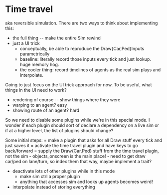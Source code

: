 # Time travel

aka reversible simulation. There are two ways to think about implementing this:

- the full thing -- make the entire Sim rewind
- just a UI trick
	- conceptually, be able to reproduce the Draw{Car,Ped}Inputs parametrically
	- baseline: literally record those inputs every tick and just lookup. huge memory hog.
	- the cooler thing: record timelines of agents as the real sim plays and interpolate.

Going to just focus on the UI trick approach for now. To be useful, what things in the UI need to work?
- rendering of course -- show things where they were
- warping to an agent? easy
- showing route of an agent? hard

So we need to disable some plugins while we're in this special mode. I wonder
if each plugin should sort of declare a dependency on a live sim or if at a
higher level, the list of plugins should change?

Some initial steps:
= make a plugin that asks for all Draw stuff every tick and just saves it
= activate the time travel plugin and have keys to go back/forward
= supply the Draw{Car,Ped} stuff from the time travel plugin, not the sim
	- objects_onscreen is the main place!
	- need to get draw car/ped on lane/turn, so index them that way, maybe implement a trait?
- deactivate lots of other plugins while in this mode
	- make sim ctrl a proper plugin
	- anything that accesses sim and looks up agents becomes weird!
- interpolate instead of storing everything
